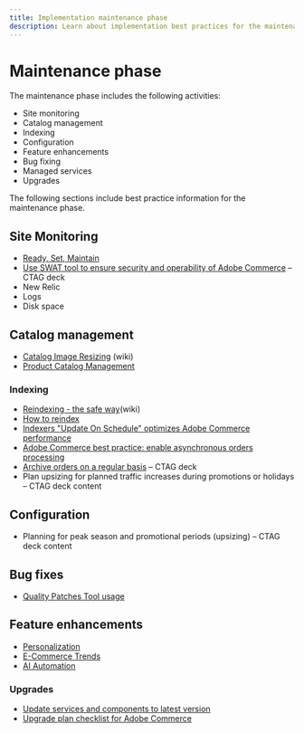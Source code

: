 ```yaml
---
title: Implementation maintenance phase
description: Learn about implementation best practices for the maintenance phase of Adobe Commerce projects.
---
```


# Maintenance phase

The maintenance phase includes the following activities:

- Site monitoring
- Catalog management
- Indexing
- Configuration
- Feature enhancements
- Bug fixing
- Managed services
- Upgrades


The following sections include best practice information for the maintenance phase.
## Site Monitoring

- [Ready, Set, Maintain](https://business.adobe.com/blog/basics/ready-set-maintain)
- [Use SWAT tool to ensure security and operability of Adobe Commerce](https://experienceleague.adobe.com/docs/commerce-operations/tools/site-wide-analysis-tool/intro.html?lang=en#integrations-with-other-adobe-commerce-support-tools) – CTAG deck
 - New Relic
 - Logs
 - Disk space

## Catalog management

- [Catalog Image Resizing](https://wiki.corp.adobe.com/x/oj4ykw) (wiki)
- [Product Catalog Management](https://www.gotostage.com/channel/fca90f7960be436f9b849215d9e06026/recording/2eea2782fc874047a020391000519f8b/watch?source=CHANNEL)

### Indexing

- [Reindexing - the safe way](https://wiki.corp.adobe.com/x/oj4ykw)(wiki)
- [How to reindex](https://developer.adobe.com/commerce/php/development/components/indexing/#how-to-reindex)
- [Indexers "Update On Schedule" optimizes Adobe Commerce performance​](https://support.magento.com/hc/en-us/articles/360040227191%E2%80%8B)
- [Adobe Commerce best practice: enable asynchronous orders processing​](https://support.magento.com/hc/en-us/articles/360048545492%E2%80%8B)
- [Archive orders on a regular basis](https://docs.magento.com/user-guide/sales/order-archive.html) – CTAG deck
- Plan upsizing for planned traffic increases during promotions or holidays – CTAG deck content 

## Configuration

- Planning for peak season and promotional periods (upsizing) – CTAG deck content 

## Bug fixes

- [Quality Patches Tool usage](https://experienceleague.adobe.com/docs/commerce-operations/tools/quality-patches-tool/usage.html)

## Feature enhancements

  - [Personalization](https://www.gotostage.com/channel/fca90f7960be436f9b849215d9e06026/recording/e218545a77de490fb5102eca07d0580a/watch?source=CHANNEL)
  - [E-Commerce Trends](https://www.gotostage.com/channel/fca90f7960be436f9b849215d9e06026/recording/9a772468d7b64409a3d5dff4d67e656d/watch?source=CHANNEL)
  - [AI Automation](https://www.gotostage.com/channel/fca90f7960be436f9b849215d9e06026/recording/27ae23699c2847be981a23ca098e548f/watch?source=CHANNEL)

### Upgrades

- [Update services and components to latest version​](https://support.magento.com/hc/en-us/articles/360048603692%E2%80%8B)
- [Upgrade plan checklist for Adobe Commerce​](https://support.magento.com/hc/en-us/articles/360057968951%E2%80%8B)

